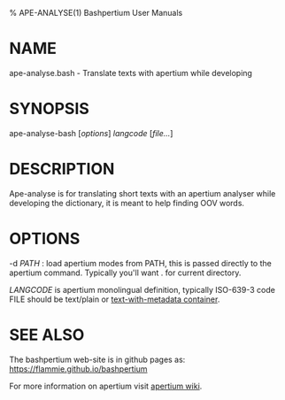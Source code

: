 % APE-ANALYSE(1) Bashpertium User Manuals

# NAME

ape-analyse.bash - Translate texts with apertium while developing

# SYNOPSIS

ape-analyse-bash [*options*] *langcode* [*file...*]

# DESCRIPTION

Ape-analyse is for translating short texts with an apertium analyser while
developing the dictionary, it is meant to help finding OOV words.

# OPTIONS

-d *PATH*
:   load apertium modes from PATH, this is passed directly to the apertium
    command. Typically you'll want . for current directory.

*LANGCODE* is  apertium monolingual definition, typically ISO-639-3 code
FILE should be text/plain or [text-with-metadata
container](https://github.com/flammie/bash-corpora#text-container-files).

# SEE ALSO

The bashpertium web-site is in github pages as:
https://flammie.github.io/bashpertium

For more information on apertium visit [apertium
wiki](http://wiki.apertium.org).


